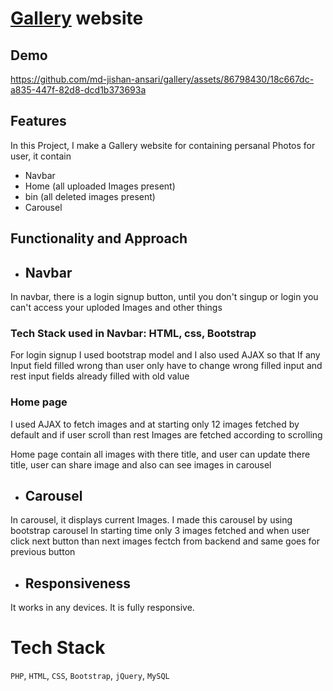 # [Gallery](https://gallery2023.000webhostapp.com/views/pages/home.php) website

## Demo

https://github.com/md-jishan-ansari/gallery/assets/86798430/18c667dc-a835-447f-82d8-dcd1b373693a

## Features
In this Project, I make a Gallery website for containing persanal Photos for user, it contain
- Navbar
- Home (all uploaded Images present)
- bin (all deleted images present)
- Carousel


## Functionality and Approach
- ## Navbar
In navbar, there is a login signup button,  until you don't singup or login you can't access your uploded Images and other things

### Tech Stack used in Navbar: HTML, css, Bootstrap 
For login signup I used bootstrap model and I also used AJAX so that If any Input field filled wrong than user only have to change wrong filled input and rest input fields already filled with old value

### Home page

I used AJAX to fetch images and at starting only 12 images fetched by default and if user scroll than rest Images are fetched according to scrolling

Home page contain all images with there title, and user can update there title, user can share image and also can see images in carousel

- ## Carousel
In carousel, it displays current Images.
I made this carousel by using bootstrap carousel 
In starting time only 3 images fetched and when user click next button than next images fectch from backend and same goes for previous button


- ## Responsiveness

It works in any devices. It is fully responsive.

# Tech Stack
`PHP`, `HTML`, `CSS`, `Bootstrap`, `jQuery`, `MySQL`
